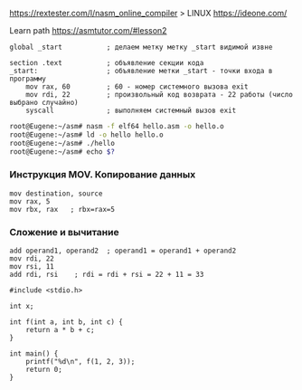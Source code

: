 https://rextester.com/l/nasm_online_compiler > LINUX
https://ideone.com/


Learn path https://asmtutor.com/#lesson2 

```ASM hello.asm
global _start           ; делаем метку метку _start видимой извне
 
section .text           ; объявление секции кода
_start:                 ; объявление метки _start - точки входа в программу
    mov rax, 60         ; 60 - номер системного вызова exit 
    mov rdi, 22         ; произвольный код возврата - 22 работы (число выбрано случайно)
    syscall             ; выполняем системный вызов exit
```
```bash
root@Eugene:~/asm# nasm -f elf64 hello.asm -o hello.o
root@Eugene:~/asm# ld -o hello hello.o
root@Eugene:~/asm# ./hello
root@Eugene:~/asm# echo $?
```

### Инструкция MOV. Копирование данных
```
mov destination, source
mov rax, 5
mov rbx, rax   ; rbx=rax=5
```

### Сложение и вычитание
```
add operand1, operand2  ; operand1 = operand1 + operand2
mov rdi, 22
mov rsi, 11
add rdi, rsi    ; rdi = rdi + rsi = 22 + 11 = 33
```

```
#include <stdio.h>

int x;

int f(int a, int b, int c) {
    return a * b + c;
}

int main() {
    printf("%d\n", f(1, 2, 3));
    return 0;
}
```